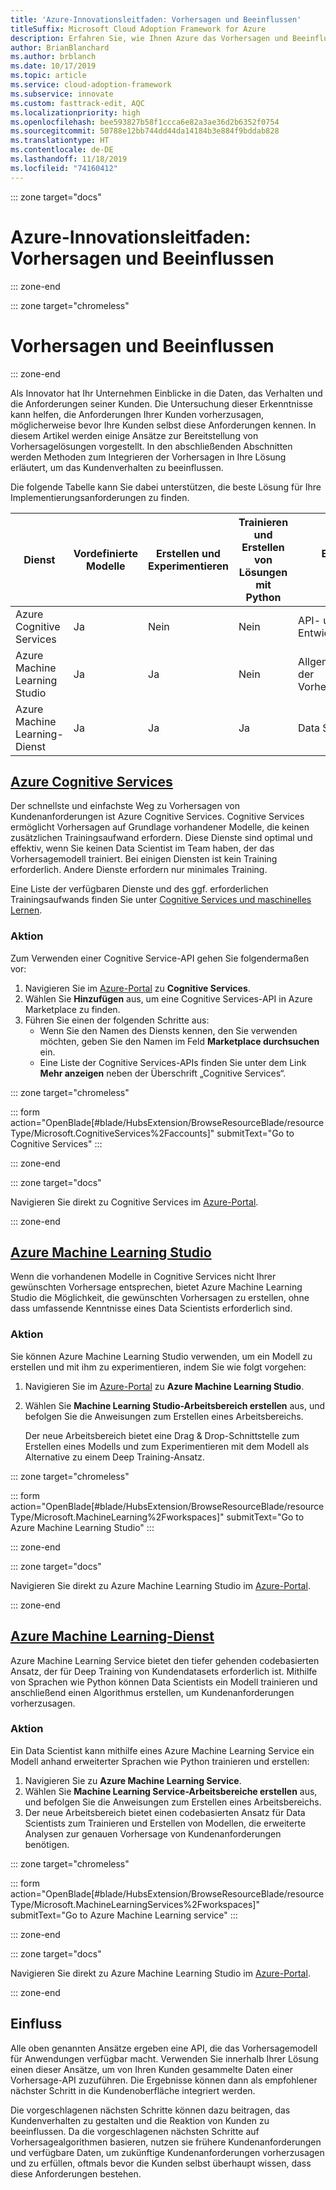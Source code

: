```yaml
---
title: 'Azure-Innovationsleitfaden: Vorhersagen und Beeinflussen'
titleSuffix: Microsoft Cloud Adoption Framework for Azure
description: Erfahren Sie, wie Ihnen Azure das Vorhersagen und Beeinflussen ermöglicht.
author: BrianBlanchard
ms.author: brblanch
ms.date: 10/17/2019
ms.topic: article
ms.service: cloud-adoption-framework
ms.subservice: innovate
ms.custom: fasttrack-edit, AQC
ms.localizationpriority: high
ms.openlocfilehash: bee593827b58f1ccca6e82a3ae36d2b6352f0754
ms.sourcegitcommit: 50788e12bb744dd44da14184b3e884f9bddab828
ms.translationtype: HT
ms.contentlocale: de-DE
ms.lasthandoff: 11/18/2019
ms.locfileid: "74160412"
---
```

::: zone target="docs"

# <a name="azure-innovation-guide-predict-and-influence"></a>Azure-Innovationsleitfaden: Vorhersagen und Beeinflussen

::: zone-end

::: zone target="chromeless"

# <a name="predict-and-influence"></a>Vorhersagen und Beeinflussen

::: zone-end

Als Innovator hat Ihr Unternehmen Einblicke in die Daten, das Verhalten und die Anforderungen seiner Kunden. Die Untersuchung dieser Erkenntnisse kann helfen, die Anforderungen Ihrer Kunden vorherzusagen, möglicherweise bevor Ihre Kunden selbst diese Anforderungen kennen. In diesem Artikel werden einige Ansätze zur Bereitstellung von Vorhersagelösungen vorgestellt. In den abschließenden Abschnitten werden Methoden zum Integrieren der Vorhersagen in Ihre Lösung erläutert, um das Kundenverhalten zu beeinflussen.

Die folgende Tabelle kann Sie dabei unterstützen, die beste Lösung für Ihre Implementierungsanforderungen zu finden.

|Dienst  |Vordefinierte Modelle  |Erstellen und Experimentieren  |Trainieren und Erstellen von Lösungen mit Python|Erforderliche Kenntnisse|
|---------|---------|---------|---------|---------|
|Azure Cognitive Services|Ja|Nein|Nein|API- und Entwicklerkenntnisse|
|Azure Machine Learning Studio|Ja|Ja|Nein|Allgemeine Kenntnisse der Vorhersagealgorithmen|
|Azure Machine Learning-Dienst|Ja|Ja|Ja|Data Scientist|

## <a name="azure-cognitive-servicestabcognitiveservices"></a>[Azure Cognitive Services](#tab/CognitiveServices)

Der schnellste und einfachste Weg zu Vorhersagen von Kundenanforderungen ist Azure Cognitive Services. Cognitive Services ermöglicht Vorhersagen auf Grundlage vorhandener Modelle, die keinen zusätzlichen Trainingsaufwand erfordern. Diese Dienste sind optimal und effektiv, wenn Sie keinen Data Scientist im Team haben, der das Vorhersagemodell trainiert. Bei einigen Diensten ist kein Training erforderlich. Andere Dienste erfordern nur minimales Training.

Eine Liste der verfügbaren Dienste und des ggf. erforderlichen Trainingsaufwands finden Sie unter [Cognitive Services und maschinelles Lernen](https://docs.microsoft.com/azure/cognitive-services/cognitive-services-and-machine-learning#service-requirements-for-the-data-model).

### <a name="action"></a>Aktion

Zum Verwenden einer Cognitive Service-API gehen Sie folgendermaßen vor:

1. Navigieren Sie im [Azure-Portal](https://portal.azure.com/#blade/HubsExtension/BrowseResourceBlade/resourceType/Microsoft.CognitiveServices%2Faccounts) zu **Cognitive Services**.
2. Wählen Sie **Hinzufügen** aus, um eine Cognitive Services-API in Azure Marketplace zu finden.
3. Führen Sie einen der folgenden Schritte aus:
   - Wenn Sie den Namen des Diensts kennen, den Sie verwenden möchten, geben Sie den Namen im Feld **Marketplace durchsuchen** ein.
   - Eine Liste der Cognitive Services-APIs finden Sie unter dem Link **Mehr anzeigen** neben der Überschrift „Cognitive Services“.

::: zone target="chromeless"

<!-- markdownlint-disable DOCSMD001 -->

::: form action="OpenBlade[#blade/HubsExtension/BrowseResourceBlade/resourceType/Microsoft.CognitiveServices%2Faccounts]" submitText="Go to Cognitive Services" :::

<!-- markdownlint-enable DOCSMD001 -->

::: zone-end

::: zone target="docs"

Navigieren Sie direkt zu Cognitive Services im [Azure-Portal](https://portal.azure.com/#blade/HubsExtension/BrowseResourceBlade/resourceType/Microsoft.CognitiveServices%2Faccounts).

::: zone-end

## <a name="azure-machine-learning-studiotabmachinelearningstudio"></a>[Azure Machine Learning Studio](#tab/MachineLearningStudio)

Wenn die vorhandenen Modelle in Cognitive Services nicht Ihrer gewünschten Vorhersage entsprechen, bietet Azure Machine Learning Studio die Möglichkeit, die gewünschten Vorhersagen zu erstellen, ohne dass umfassende Kenntnisse eines Data Scientists erforderlich sind.

<!-- markdownlint-disable MD024 -->

### <a name="action"></a>Aktion

Sie können Azure Machine Learning Studio verwenden, um ein Modell zu erstellen und mit ihm zu experimentieren, indem Sie wie folgt vorgehen:

1. Navigieren Sie im [Azure-Portal](https://portal.azure.com/#blade/HubsExtension/BrowseResourceBlade/resourceType/Microsoft.MachineLearning%2Fworkspaces) zu **Azure Machine Learning Studio**.
2. Wählen Sie **Machine Learning Studio-Arbeitsbereich erstellen** aus, und befolgen Sie die Anweisungen zum Erstellen eines Arbeitsbereichs.

   Der neue Arbeitsbereich bietet eine Drag & Drop-Schnittstelle zum Erstellen eines Modells und zum Experimentieren mit dem Modell als Alternative zu einem Deep Training-Ansatz.

::: zone target="chromeless"

<!-- markdownlint-disable DOCSMD001 -->

::: form action="OpenBlade[#blade/HubsExtension/BrowseResourceBlade/resourceType/Microsoft.MachineLearning%2Fworkspaces]" submitText="Go to Azure Machine Learning Studio" :::

<!-- markdownlint-enable DOCSMD001 -->

::: zone-end

::: zone target="docs"

Navigieren Sie direkt zu Azure Machine Learning Studio im [Azure-Portal](https://portal.azure.com/#blade/HubsExtension/BrowseResourceBlade/resourceType/Microsoft.MachineLearning%2Fworkspaces).

::: zone-end

## <a name="azure-machine-learning-servicetabmachinelearningservice"></a>[Azure Machine Learning-Dienst](#tab/MachineLearningService)

Azure Machine Learning Service bietet den tiefer gehenden codebasierten Ansatz, der für Deep Training von Kundendatasets erforderlich ist. Mithilfe von Sprachen wie Python können Data Scientists ein Modell trainieren und anschließend einen Algorithmus erstellen, um Kundenanforderungen vorherzusagen.

### <a name="action"></a>Aktion

Ein Data Scientist kann mithilfe eines Azure Machine Learning Service ein Modell anhand erweiterter Sprachen wie Python trainieren und erstellen:

1. Navigieren Sie zu **Azure Machine Learning Service**.
2. Wählen Sie **Machine Learning Service-Arbeitsbereiche erstellen** aus, und befolgen Sie die Anweisungen zum Erstellen eines Arbeitsbereichs.
3. Der neue Arbeitsbereich bietet einen codebasierten Ansatz für Data Scientists zum Trainieren und Erstellen von Modellen, die erweiterte Analysen zur genauen Vorhersage von Kundenanforderungen benötigen.

::: zone target="chromeless"

<!-- markdownlint-disable DOCSMD001 -->

::: form action="OpenBlade[#blade/HubsExtension/BrowseResourceBlade/resourceType/Microsoft.MachineLearningServices%2Fworkspaces]" submitText="Go to Azure Machine Learning service" :::

<!-- markdownlint-enable DOCSMD001 -->

::: zone-end

::: zone target="docs"

Navigieren Sie direkt zu Azure Machine Learning Studio im [Azure-Portal](https://portal.azure.com/#blade/HubsExtension/BrowseResourceBlade/resourceType/Microsoft.MachineLearningServices%2Fworkspaces).

::: zone-end

## <a name="influence"></a>Einfluss

Alle oben genannten Ansätze ergeben eine API, die das Vorhersagemodell für Anwendungen verfügbar macht. Verwenden Sie innerhalb Ihrer Lösung einen dieser Ansätze, um von Ihren Kunden gesammelte Daten einer Vorhersage-API zuzuführen. Die Ergebnisse können dann als empfohlener nächster Schritt in die Kundenoberfläche integriert werden.

Die vorgeschlagenen nächsten Schritte können dazu beitragen, das Kundenverhalten zu gestalten und die Reaktion von Kunden zu beeinflussen. Da die vorgeschlagenen nächsten Schritte auf Vorhersagealgorithmen basieren, nutzen sie frühere Kundenanforderungen und verfügbare Daten, um zukünftige Kundenanforderungen vorherzusagen und zu erfüllen, oftmals bevor die Kunden selbst überhaupt wissen, dass diese Anforderungen bestehen.
